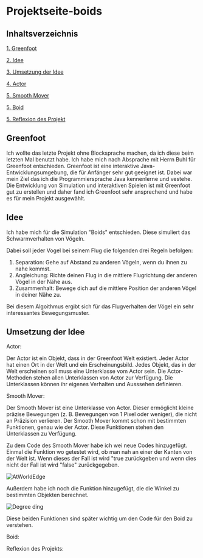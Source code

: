 # Projektseite-boids

## Inhaltsverzeichnis 


[1.   Greenfoot](#1)

[2.   Idee](#2)

[3.   Umsetzung der Idee](#3)

[4.     Actor](#4)

[5.    Smooth Mover](#5)

[5.    Boid](#6)

[5.    Reflexion des Projekt](#7)

## <a name="1"></a> Greenfoot

Ich wollte das letzte Projekt ohne Blocksprache machen, da ich diese beim letzten Mal benutzt habe. Ich habe mich nach Absprache mit Herrn Buhl für Greenfoot entschieden. Greenfoot ist eine interaktive Java-Entwicklungsumgebung, die für Anfänger sehr gut geeignet ist. Dabei war mein Ziel das ich die Programmiersprache Java kennenlerne und vestehe. Die Entwicklung von Simulation und interaktiven Spielen ist mit Greenfoot gut zu erstellen und daher fand ich Greenfoot sehr ansprechend und habe es für mein Projekt ausgewählt.

## <a name="2"></a> Idee
 
Ich habe mich für die Simulation "Boids" entschieden. Diese simuliert das Schwarmverhalten von Vögeln. 

Dabei soll jeder Vogel bei seinem Flug die folgenden drei Regeln befolgen:
1. Separation: Gehe auf Abstand zu anderen Vögeln, wenn du ihnen zu nahe kommst.
2. Angleichung: Richte deinen Flug in die mittlere Flugrichtung der anderen Vögel in der Nähe aus.
3. Zusammenhalt: Bewege dich auf die mittlere Position der anderen Vögel in deiner Nähe zu.

Bei diesem Algoithmus ergibt sich für das Flugverhalten der Vögel ein sehr interessantes Bewegungsmuster. 

## <a name="3"></a> Umsetzung der Idee

 <a name="4"></a>  Actor: 
 
Der Actor  ist ein Objekt, dass in der Greenfoot Welt existiert. Jeder Actor hat einen Ort in der Welt und ein Erscheinungsbild. Jedes Objekt, das in der Welt erscheinen soll muss eine Unterklasse vom Actor sein. Die Actor-Methoden stehen allen Unterklassen von Actor zur Verfügung. Die Unterklassen können ihr eigenes Verhalten und Ausssehen definieren.
 
 <a name="5"></a>  Smooth Mover:
 
Der Smooth Mover ist eine Unterklasse von Actor. Dieser ermöglicht kleine präzise Bewegungen (z. B. Bewegungen von 1 Pixel oder weniger), die nicht an Präzision verlieren. Der Smooth Mover kommt schon mit bestimmten Funktionen, genau wie der Actor. Diese Funktionen stehen den Unterklassen zu Verfügung. 

Zu dem Code des Smooth Mover habe ich wei neue Codes hinzugefügt. Einmal die Funktion wo getestet wird, ob man nah an einer der Kanten von der Welt ist. Wenn dieses der Fall ist wird "true zurückgeben und wenn dies nicht der Fall ist wird "false" zurückgegeben.

 ![AtWorldEdge](https://user-images.githubusercontent.com/88386035/163636217-6b202c5e-2dcf-4655-a4c8-20adea4af3af.PNG)

Außerdem habe ich noch die Funktion hinzugefügt, die die Winkel zu bestimmten Objekten berechnet. 

![Degree ding](https://user-images.githubusercontent.com/88386035/163636303-d29fc047-8837-4452-90a4-864e86100e62.PNG)

Diese beiden Funktionen sind später wichtig um den Code für den Boid zu verstehen.

 <a name="6"></a>  Boid:
 
  <a name="7"></a>  Reflexion des Projekts:
 
 
